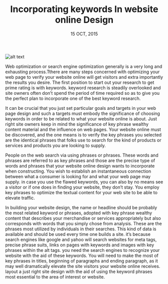 ﻿---
title: Incorporating keywords In website online Design
image: http://www.seoexpresso.com/wp-content/uploads/2015/10/move2media-responsive-webdesign.jpg
excerpt: Web optimization or search engine optimization generally is a very long and exhausting process.Tthere are many steps concerned with optimizing your web page to verify your website online will get visitors and extra importantly...
date: 15 OCT, 2015
---

![alt text](http://www.seoexpresso.com/wp-content/uploads/2015/10/move2media-responsive-webdesign.jpg)


Web optimization or search engine optimization generally is a very long and exhausting process.Tthere are many steps concerned with optimizing your web page to verify your website online will get visitors and extra importantly the results you desire. The first position to start out your research to get prime rating is with keywords. keyword research is steadily overlooked and site owners often don’t spend the period of time required so as to give you the perfect plan to incorporate one of the best keyword research.

It can be crucial that you just set particular goals and targets in your web page design and such a targets must embody the significance of choosing keywords in order to be related to what your website online is about. Just right site owners keep in mind the significance of key phrase wealthy content material and the influence on web pages. Your website online must be discovered, and the one means is to verify the key phrases you selected are the identical phrases that folks use to search for the kind of products or services and products you are looking to supply.

People on the web search via using phrases or phrases. These words and phrases are referred to as key phrases and those are the precise type of words and phrases that your website online design wants to incorporate when constructing. You wish to establish an instantaneous connection between what a consumer is looking for and what your web page may supply. in case you use the flawed keywords, you can also by no means see a visitor or if one does in finding your website, they don’t stay. You employ key phrases to optimize the textual content for your web site to be able to elevate traffic.

In building your website design, the name or headline should be probably the most related keyword or phrases, adopted with key phrase wealthy content that describes your merchandise or services appropriately but also corresponds with words that you simply chose from analysis. These are the phrases most utilized by individuals in their searches. This kind of data is available and should be used every time one builds a site. it’s because search engines like google and yahoo will search websites for meta tags, precise phrase suits, links on pages with keywords and images with key phrases within the alt tags. you need the search engines to recognize your website with the aid of these keywords. You will need to make the most of key phrases in titles, beginning of paragraphs and ending paragraph, as it may well dramatically elevate the site visitors your website online receives. layout a just right site design with the aid of using the keyword phrases most essential to the area of interest or website.

